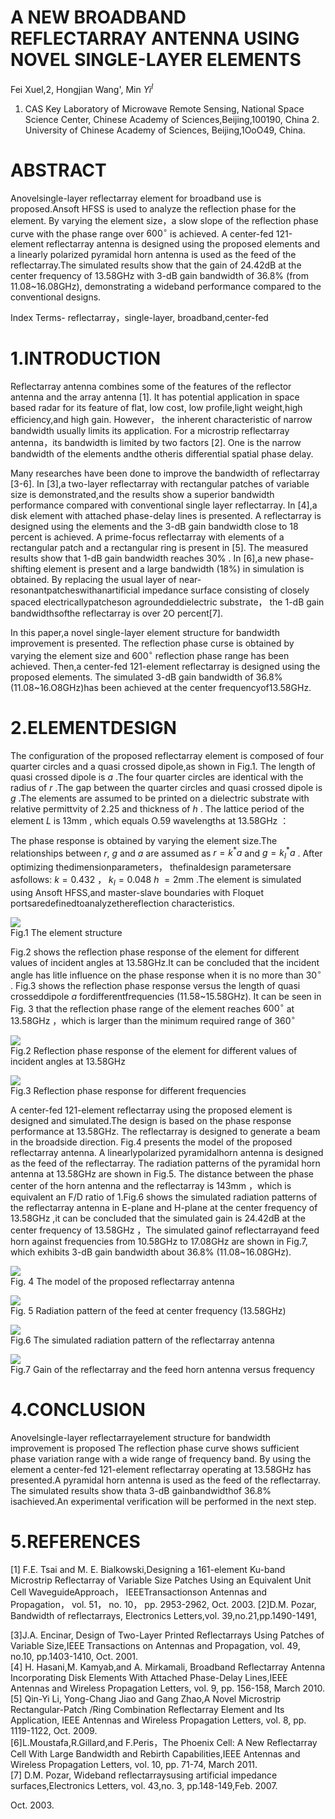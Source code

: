 # A NEW BROADBAND REFLECTARRAY ANTENNA USING NOVEL SINGLE-LAYER ELEMENTS

Fei Xuel,2, Hongjian Wang', Min $Y i ^ { I }$

1. CAS Key Laboratory of Microwave Remote Sensing, National Space Science Center, Chinese Academy of Sciences,Beijing,100190, China 2. University of Chinese Academy of Sciences, Beijing,1OoO49, China.

# ABSTRACT

Anovelsingle-layer reflectarray element for broadband use is proposed.Ansoft HFSS is used to analyze the reflection phase for the element. By varying the element size，a slow slope of the reflection phase curve with the phase range over $6 0 0 ^ { \circ }$ is achieved. A center-fed 121-element reflectarray antenna is designed using the proposed elements and a linearly polarized pyramidal horn antenna is used as the feed of the reflectarray.The simulated results show that the gain of 24.42dB at the center frequency of $1 3 . 5 8 \mathrm { G H z }$ with 3-dB gain bandwidth of $3 6 . 8 \%$ (from 11.08\~16.08GHz), demonstrating a wideband performance compared to the conventional designs.

Index Terms- reflectarray，single-layer, broadband,center-fed

# 1.INTRODUCTION

Reflectarray antenna combines some of the features of the reflector antenna and the array antenna [1]. It has potential application in space based radar for its feature of flat, low cost, low profile,light weight,high efficiency,and high gain. However， the inherent characteristic of narrow bandwidth usually limits its application. For a microstrip reflectarray antenna，its bandwidth is limited by two factors [2]. One is the narrow bandwidth of the elements andthe otheris differential spatial phase delay.

Many researches have been done to improve the bandwidth of reflectarray [3-6]. In [3],a two-layer reflectarray with rectangular patches of variable size is demonstrated,and the results show a superior bandwidth performance compared with conventional single layer reflectarray. In [4],a disk element with attached phase-delay lines is presented. A reflectarray is designed using the elements and the 3-dB gain bandwidth close to 18 percent is achieved. A prime-focus reflectarray with elements of a rectangular patch and a rectangular ring is present in [5]. The measured results show that 1-dB gain bandwidth reaches $30 \%$ . In [6],a new phase-shifting element is present and a large bandwidth $( 1 8 \% )$ in simulation is obtained. By replacing the usual layer of near-resonantpatcheswithanartificial impedance surface consisting of closely spaced electricallypatcheson agroundeddielectric substrate， the 1-dB gain bandwidthsofthe reflectarray is over 2O percent[7].

In this paper,a novel single-layer element structure for bandwidth improvement is presented. The reflection phase curse is obtained by varying the element size and $6 0 0 ^ { \circ }$ reflection phase range has been achieved. Then,a center-fed 121-element reflectarray is designed using the proposed elements. The simulated 3-dB gain bandwidth of $3 6 . 8 \%$ (11.08\~16.O8GHz)has been achieved at the center frequencyof13.58GHz.

# 2.ELEMENTDESIGN

The configuration of the proposed reflectarray element is composed of four quarter circles and a quasi crossed dipole,as shown in Fig.1. The length of quasi crossed dipole is $a$ .The four quarter circles are identical with the radius of $r$ .The gap between the quarter circles and quasi crossed dipole is $g$ .The elements are assumed to be printed on a dielectric substrate with relative permittvity of 2.25 and thickness of $h$ . The lattice period of the element $L$ is $1 3 \mathrm { m m }$ , which equals O.59 wavelengths at $1 3 . 5 8 \mathrm { G H z }$ ：

The phase response is obtained by varying the element size.The relationships between $r , \ g$ and $a$ are assumed as $r { = } k ^ { * } a$ and $g { = } k _ { I } { ^ { * } a }$ . After optimizing thedimensionparameters， thefinaldesign parametersare asfollows: $k { = } 0 . 4 3 2$ ， $k _ { I } { = } 0 . 0 4 8$ $h \ = 2 \mathrm { m m }$ .The element is simulated using Ansoft HFSS,and master-slave boundaries with Floquet portsaredefinedtoanalyzethereflection characteristics.

![](images/5819faff8f26b91681e6ff10a672b54ee28fa0495fc02edd1e0b84b8927237a4.jpg)  
Fig.1 The element structure

Fig.2 shows the reflection phase response of the element for different values of incident angles at 13.58GHz.It can be concluded that the incident angle has litle influence on the phase response when it is no more than $3 0 ^ { \circ }$ . Fig.3 shows the reflection phase response versus the length of quasi crosseddipole $a$ fordifferentfrequencies (11.58\~15.58GHz). It can be seen in Fig. 3 that the reflection phase range of the element reaches $6 0 0 ^ { \circ }$ at $1 3 . 5 8 \mathrm { G H z }$ ，which is larger than the minimum required range of $3 6 0 ^ { \circ }$

![](images/84fe4764005a9d9e5f3306433748e34e6189b2bc1b979acde74521a582221e2f.jpg)  
Fig.2 Reflection phase response of the element for different values of incident angles at 13.58GHz

![](images/104834552cb85021738e5bcba14966e52af90d152bc3eac805e76a54d516e486.jpg)  
Fig.3 Reflection phase response for different frequencies

A center-fed 121-element reflectarray using the proposed element is designed and simulated.The design is based on the phase response performance at 13.58GHz. The reflectarray is designed to generate a beam in the broadside direction. Fig.4 presents the model of the proposed reflectarray antenna. A linearlypolarized pyramidalhorn antenna is designed as the feed of the reflectarray. The radiation patterns of the pyramidal horn antenna at $1 3 . 5 8 \mathrm { G H z }$ are shown in Fig.5. The distance between the phase center of the horn antenna and the reflectarray is $1 4 3 \mathrm { m m }$ ，which is equivalent an F/D ratio of 1.Fig.6 shows the simulated radiation patterns of the reflectarray antenna in E-plane and H-plane at the center frequency of $1 3 . 5 8 \mathrm { G H z }$ ,it can be concluded that the simulated gain is 24.42dB at the center frequency of $1 3 . 5 8 \mathrm { G H z }$ ，The simulated gainof reflectarrayand feed horn against frequencies from 10.58GHz to 17.08GHz are shown in Fig.7, which exhibits 3-dB gain bandwidth about $3 6 . 8 \%$ (11.08\~16.08GHz).

![](images/f865064a17758cbdf1d35fdc05299c8156df15bb04e2c69b6b358b02b3bd7e0b.jpg)  
Fig. 4 The model of the proposed reflectarray antenna

![](images/994f65c09141eb234f50ef1d5463375c42ab037d6dfacc920a5fb174fc4b5a24.jpg)  
Fig. 5 Radiation pattern of the feed at center frequency (13.58GHz)

![](images/86824ebcddece4d3f2c44d506dcfef3d0d1bfcf3ef6f00f905a3ca2a7ccecd09.jpg)  
Fig.6 The simulated radiation pattern of the reflectarray antenna

![](images/c9e3fbc8756b9bb018955aa68c9a6823df57dd68ee03bf3511ccd72914a8a19e.jpg)  
Fig.7 Gain of the reflectarray and the feed horn antenna versus frequency

# 4.CONCLUSION

Anovelsingle-layer reflectarrayelement structure for bandwidth improvement is proposed The reflection phase curve shows sufficient phase variation range with a wide range of frequency band. By using the element a center-fed 121-element reflectarray operating at 13.58GHz has presented.A pyramidal horn antenna is used as the feed of the reflectarray. The simulated results show thata 3-dB gainbandwidthof $3 6 . 8 \%$ isachieved.An experimental verification will be performed in the next step.

# 5.REFERENCES

[1] F.E. Tsai and M. E. Bialkowski,Designing a 161-element Ku-band Microstrip Reflectarray of Variable Size Patches Using an Equivalent Unit Cell WaveguideApproach， IEEETransactionson Antennas and Propagation， vol. 51， no. 10， pp. 2953-2962, Oct. 2003. [2]D.M. Pozar, Bandwidth of reflectarrays, Electronics Letters,vol. 39,no.21,pp.1490-1491,

[3]J.A. Encinar, Design of Two-Layer Printed Reflectarrays Using Patches of Variable Size,IEEE Transactions on Antennas and Propagation, vol. 49, no.10, pp.1403-1410, Oct. 2001.   
[4] H. Hasani,M. Kamyab,and A. Mirkamali, Broadband Reflectarray Antenna Incorporating Disk Elements With Attached Phase-Delay Lines,IEEE Antennas and Wireless Propagation Letters, vol. 9, pp. 156-158, March 2010.   
[5] Qin-Yi Li, Yong-Chang Jiao and Gang Zhao,A Novel Microstrip Rectangular-Patch /Ring Combination Reflectarray Element and Its Application, IEEE Antennas and Wireless Propagation Letters, vol. 8, pp. 1119-1122, Oct. 2009.   
[6]L.Moustafa,R.Gillard,and F.Peris，The Phoenix Cell: A New Reflectarray Cell With Large Bandwidth and Rebirth Capabilities,IEEE Antennas and Wireless Propagation Letters, vol. 10, pp. 71-74, March 2011.   
[7] D.M. Pozar, Wideband reflectarraysusing artificial impedance surfaces,Electronics Letters, vol. 43,no. 3, pp.148-149,Feb. 2007.

Oct. 2003.